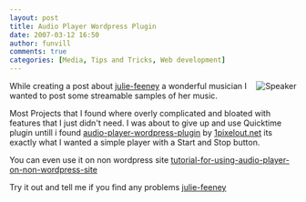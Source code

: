 ```yaml
---
layout: post
title: Audio Player Wordpress Plugin
date: 2007-03-12 16:50
author: funvill
comments: true
categories: [Media, Tips and Tricks, Web development]
---
```


<p align="left"><a href="http://www.abluestar.com/blog/wp-content/uploads/2007/03/137px-speaker_iconsvg.gif" title="Speaker"><img src="http://www.abluestar.com/blog/wp-content/uploads/2007/03/137px-speaker_iconsvg.gif" alt="Speaker" align="right" /></a>While creating a post about <a href="http://www.abluestar.com/blog/julie-feeney/">julie-feeney</a> a wonderful musician I wanted to post some streamable samples of her music.</p>
Most Projects that I found where overly complicated and bloated with features that I just didn't need. I was about to give up and use Quicktime plugin untill i found <a href="http://www.1pixelout.net/code/audio-player-wordpress-plugin/">audio-player-wordpress-plugin</a> by <a href="http://www.1pixelout.net/">1pixelout.net</a> its exactly what I wanted a simple player with a Start and Stop button.

You can even use it on non wordpress site
<a href="http://www.1pixelout.net/2007/01/27/tutorial-for-using-audio-player-on-non-wordpress-sites/">tutorial-for-using-audio-player-on-non-wordpress-site</a>

Try it out and tell me if you find any problems
<a href="http://www.abluestar.com/blog/julie-feeney/">julie-feeney</a>
